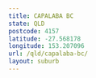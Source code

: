 ```yaml
---
title: CAPALABA BC
state: QLD
postcode: 4157
latitude: -27.568178
longitude: 153.207096
url: /qld/capalaba-bc/
layout: suburb
---
```

